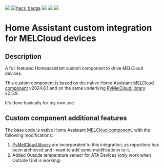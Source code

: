 [![](https://img.shields.io/github/release/efipso/melcloud/all.svg?style=for-the-badge)](https://github.com/efipso/melcloud/releases)
[![hacs_badge](https://img.shields.io/badge/HACS-Custom-orange.svg?style=for-the-badge)](https://github.com/hacs/integration)
[![](https://img.shields.io/github/license/efipso/melcloud?style=for-the-badge)](LICENSE)
[![](https://img.shields.io/badge/MAINTAINER-%40efipso-red?style=for-the-badge)](https://github.com/efipso)
[![](https://img.shields.io/badge/COMMUNITY-FORUM-success?style=for-the-badge)](https://community.home-assistant.io)

# Home Assistant custom integration for MELCloud devices

## Description
A full featured Homeassistant custom component to drive MELCloud devices.

This custom component is based on the native Home Assistant [MELCloud component](https://github.com/home-assistant/core/tree/dev/homeassistant/components/melcloud) v2024.8.1 and on the same underlying [PyMelCloud library](https://github.com/vilppuvuorinen/pymelcloud) v2.5.9.

It's done basically for my own use.

## Custom component additional features
The base code is native Home Assistant [MELCloud component](https://github.com/home-assistant/core/tree/dev/homeassistant/components/melcloud), with the following modifications:

1. [PyMelCloud library](https://github.com/vilppuvuorinen/pymelcloud) are incorporated to this integration, as repository has been archieved and I want to add some modifications to it.
1. Added Outside temperature sensor for ATA Devices (only work when Outside Unit is working)
